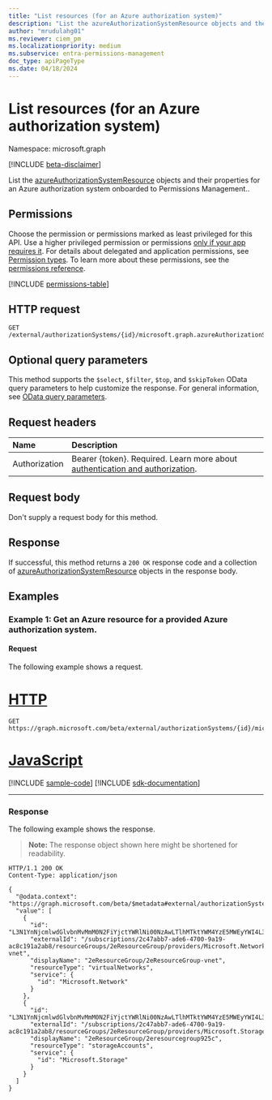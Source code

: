 ```yaml
---
title: "List resources (for an Azure authorization system)"
description: "List the azureAuthorizationSystemResource objects and their properties for an Azure authorization system onboarded to Permissions Management."
author: "mrudulahg01"
ms.reviewer: ciem_pm
ms.localizationpriority: medium
ms.subservice: entra-permissions-management
doc_type: apiPageType
ms.date: 04/18/2024
---
```


# List resources (for an Azure authorization system)
Namespace: microsoft.graph

[!INCLUDE [beta-disclaimer](../../includes/beta-disclaimer.md)]

List the [azureAuthorizationSystemResource](../resources/azureauthorizationsystemresource.md) objects and their properties for an Azure authorization system onboarded to Permissions Management..

## Permissions
Choose the permission or permissions marked as least privileged for this API. Use a higher privileged permission or permissions [only if your app requires it](/graph/permissions-overview#best-practices-for-using-microsoft-graph-permissions). For details about delegated and application permissions, see [Permission types](/graph/permissions-overview#permission-types). To learn more about these permissions, see the [permissions reference](/graph/permissions-reference).

<!-- { "blockType": "permissions", "name": "azureauthorizationsystem_list_resources" } -->
[!INCLUDE [permissions-table](../includes/permissions/azureauthorizationsystem-list-resources-permissions.md)]

<!--
[!INCLUDE [epm-rbac-servicenow-apis-read](../includes/rbac-for-apis/epm-rbac-servicenow-apis-read.md)]
-->

## HTTP request

<!-- {
  "blockType": "ignored"
}
-->
``` http
GET /external/authorizationSystems/{id}/microsoft.graph.azureAuthorizationSystem/resources
```

## Optional query parameters
This method supports the `$select`, `$filter`, `$top`, and `$skipToken` OData query parameters to help customize the response. For general information, see [OData query parameters](/graph/query-parameters).

## Request headers
|Name|Description|
|:---|:---|
|Authorization|Bearer {token}. Required. Learn more about [authentication and authorization](/graph/auth/auth-concepts).|

## Request body
Don't supply a request body for this method.

## Response

If successful, this method returns a `200 OK` response code and a collection of [azureAuthorizationSystemResource](../resources/azureauthorizationsystemresource.md) objects in the response body.

## Examples

### Example 1: Get an Azure resource for a provided Azure authorization system.

#### Request
The following example shows a request.
# [HTTP](#tab/http)
<!-- {
  "blockType": "request",
  "name": "list_azureauthorizationsystemresource"
}
-->
``` http
GET https://graph.microsoft.com/beta/external/authorizationSystems/{id}/microsoft.graph.azureAuthorizationSystem/resources
```

# [JavaScript](#tab/javascript)
[!INCLUDE [sample-code](../includes/snippets/javascript/list-azureauthorizationsystemresource-javascript-snippets.md)]
[!INCLUDE [sdk-documentation](../includes/snippets/snippets-sdk-documentation-link.md)]

---

### Response
The following example shows the response.
>**Note:** The response object shown here might be shortened for readability.
<!-- {
  "blockType": "response",
  "truncated": true,
  "@odata.type": "Collection(microsoft.graph.azureAuthorizationSystemResource)"
}
-->
``` http
HTTP/1.1 200 OK
Content-Type: application/json

{
  "@odata.context": "https://graph.microsoft.com/beta/$metadata#external/authorizationSystems/{id}/resources",
  "value": [
    {
      "id": "L3N1YnNjcmlwdGlvbnMvMmM0N2FiYjctYWRlNi00NzAwLTlhMTktYWM4YzE5MWEyYWI4L3Jlc291cmNlR3JvdXBzLzJlUmVzb3VyY2VHcm91cC9wcm92aWRlcnMvTWljcm9zb2Z0Lk5ldHdvcmsvdmlydHVhbE5ldHdvcmtzLzJlUmVzb3VyY2VHcm91cC12bmV0",
      "externalId": "/subscriptions/2c47abb7-ade6-4700-9a19-ac8c191a2ab8/resourceGroups/2eResourceGroup/providers/Microsoft.Network/virtualNetworks/2eResourceGroup-vnet",
      "displayName": "2eResourceGroup/2eResourceGroup-vnet",
      "resourceType": "virtualNetworks",
      "service": {
        "id": "Microsoft.Network"
      }
    },
    {
      "id": "L3N1YnNjcmlwdGlvbnMvMmM0N2FiYjctYWRlNi00NzAwLTlhMTktYWM4YzE5MWEyYWI4L3Jlc291cmNlR3JvdXBzLzJlUmVzb3VyY2VHcm91cC9wcm92aWRlcnMvTWljcm9zb2Z0LlN0b3JhZ2Uvc3RvcmFnZUFjY291bnRzLzJlcmVzb3VyY2Vncm91cDkyNWM",
      "externalId": "/subscriptions/2c47abb7-ade6-4700-9a19-ac8c191a2ab8/resourceGroups/2eResourceGroup/providers/Microsoft.Storage/storageAccounts/2eresourcegroup925c",
      "displayName": "2eResourceGroup/2eresourcegroup925c",
      "resourceType": "storageAccounts",
      "service": {
        "id": "Microsoft.Storage"
      }
    }
  ]
}
```
